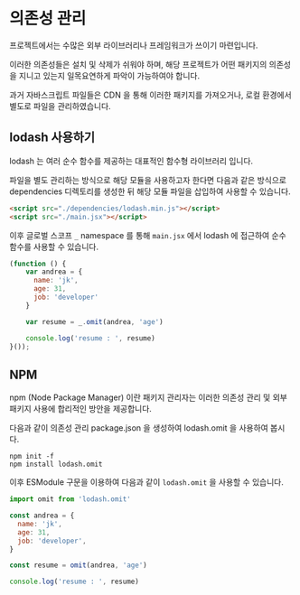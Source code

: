 # 의존성 관리

프로젝트에서는 수많은 외부 라이브러리나 프레임워크가 쓰이기 마련입니다.

이러한 의존성들은 설치 및 삭제가 쉬워야 하며, 해당 프로젝트가 어떤 패키지의 의존성을 지니고 있는지 일목요연하게 파악이 가능하여야 합니다.

과거 자바스크립트 파일들은 CDN 을 통해 이러한 패키지를 가져오거나, 
로컬 환경에서 별도로 파일을 관리하였습니다. 

## lodash 사용하기

lodash 는 여러 순수 함수를 제공하는 대표적인 함수형 라이브러리 입니다.

파일을 별도 관리하는 방식으로 해당 모듈을 사용하고자 한다면 다음과 같은 방식으로 dependencies 디렉토리를 생성한 뒤 해당 모듈 파일을 삽입하여 사용할 수 있습니다.

```html
<script src="./dependencies/lodash.min.js"></script>
<script src="./main.jsx"></script>
```

이후 글로벌 스코프 `_` namespace 를 통해 `main.jsx` 에서 lodash 에 접근하여 순수 함수를 사용할 수 있습니다.

```js
(function () {
    var andrea = {
      name: 'jk',
      age: 31,
      job: 'developer'
    }

    var resume = _.omit(andrea, 'age')

    console.log('resume : ', resume)
}());
```

## NPM

npm (Node Package Manager) 이란 패키지 관리자는 이러한 의존성 관리 및 외부 패키지 사용에 합리적인 방안을 제공합니다.

다음과 같이 의존성 관리 package.json 을 생성하여 lodash.omit 을 사용하여 봅시다.

```
npm init -f
npm install lodash.omit
```  

이후 ESModule 구문을 이용하여 다음과 같이 `lodash.omit` 을 사용할 수 있습니다.

```js
import omit from 'lodash.omit'

const andrea = {
  name: 'jk',
  age: 31,
  job: 'developer',
}

const resume = omit(andrea, 'age')

console.log('resume : ', resume)
```  